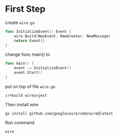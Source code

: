 # First Step

create `wire.go`
```go
func InitializeEvent() Event {
	wire.Build(NewEvent, NewGreeter, NewMessage)
	return Event{}
}
```

change func main() to
```go
func main() {
	event := InitializeEvent()
	event.Start()
}
```

put on top of file `wire.go`
```
//+build wireinject
```

Then install wire
```
go install github.com/google/wire/cmd/wire@latest
```

Run command
```
wire
```

